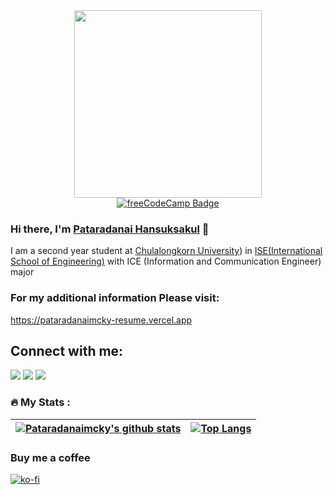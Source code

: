 <div id="header" align="center">
  <img src="https://media.giphy.com/media/QNFhOolVeCzPQ2Mx85/giphy.gif" width="300"/>
</div>

<div id="badges" align="center">
  <a href="https://www.freecodecamp.org/Pataradanaimcky">
    <img src="https://img.shields.io/badge/freeCodeCamp-black?style=for-the-badge&logo=freeCodeCamp&logoColor=white" alt="freeCodeCamp Badge"/>
  </a>
</div>

<div id="counter" align = "center">
  <img src="https://komarev.com/ghpvc/?username=Pataradanaimcky&style=flat-square&color=blue" alt=""/>
</div>


### Hi there, I'm [Pataradanai Hansuksakul](https://github.com/Pataradanaimcky) 👋

I am a second year student at [Chulalongkorn University](https://www.chula.ac.th)) in [ISE(International School of Engineering)](http://www.ise.eng.chula.ac.th) with ICE (Information and Communication Engineer) major



### For my additional information Please visit:

https://pataradanaimcky-resume.vercel.app



## Connect with me:

<p align = "center">

[<img src ="https://img.shields.io/badge/website-%23.svg?&style=for-the-badge&logo=www&logoColor=white%22&color=black">](https://pataradanaimcky-resume.vercel.app)
[<img src="https://img.shields.io/badge/linkedin-%2312100E.svg?&style=for-the-badge&logo=linkedin&logoColor=white&color=black" />](https://www.linkedin.com/in/pataradanai-hansuksakul-745837249/)
[<img src="https://img.shields.io/badge/instagram-%2312100E.svg?&style=for-the-badge&logo=instagram&logoColor=white&color=black" />](https://instagram.com/yourgrandpaprogenynamesmcky)
</p>

### :fire: My Stats :

| <a href="https://github.com/Pataradanaimcky/github-readme-stats"><img align="center" src="https://github-readme-stats.vercel.app/api?username=Pataradanaimcky&show_icons=true&include_all_commits=true&theme=buefy&hide_border=true" alt="Pataradanaimcky's github stats" /></a> | [![Top Langs](https://github-readme-stats.vercel.app/api/top-langs/?username=Pataradanaimcky&hide=python,jupyter%20notebook&layout=compact)](https://github.com/anuraghazra/github-readme-stats)
| ------------- | ------------- |

<!--- [![willianrod's wakatime stats](https://github-readme-stats.vercel.app/api/wakatime?username=Pataradanaimcky)](https://github.com/anuraghazra/github-readme-stats)--->


### Buy me a coffee

[![ko-fi](https://ko-fi.com/img/githubbutton_sm.svg)](https://ko-fi.com/D1D3IGKVR)
